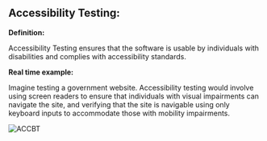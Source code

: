 ﻿## Accessibility Testing: ##

**Definition:**

Accessibility Testing ensures that the software is usable by individuals with disabilities and complies with accessibility standards.

**Real time example:**

Imagine testing a government website. Accessibility testing would involve using screen readers to ensure that individuals with visual impairments can navigate the site, and verifying that the site is navigable using only keyboard inputs to accommodate those with mobility impairments.

![ACCBT](https://github.com/manoja13702/Manual-Testing-./assets/142867318/efeae2c2-e4ab-455c-8dbb-17b3efcdebfd)


